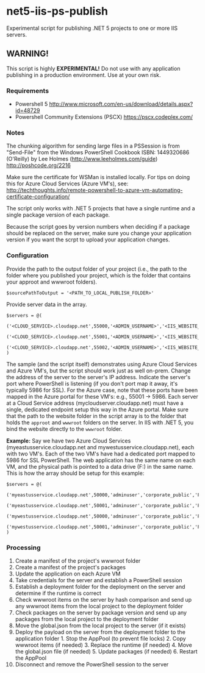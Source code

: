 # net5-iis-ps-publish
Experimental script for publishing .NET 5 projects to one or more IIS servers.
## WARNING!
This script is highly **EXPERIMENTAL!** Do not use with any application publishing in a production environment. Use at your own risk.
### Requirements
- Powershell 5 http://www.microsoft.com/en-us/download/details.aspx?id=48729
- Powershell Community Extensions (PSCX) https://pscx.codeplex.com/
### Notes
The chunking algorithm for sending large files in a PSSession is from "Send-File" from the Windows PowerShell Cookbook ISBN: 1449320686 (O'Reilly) by Lee Holmes (http://www.leeholmes.com/guide) http://poshcode.org/2216

Make sure the certificate for WSMan is installed locally. For tips on doing this for Azure Cloud Services (Azure VM's), see: http://techthoughts.info/remote-powershell-to-azure-vm-automating-certificate-configuration/

The script only works with .NET 5 projects that have a single runtime and a single package version of each package.

Because the script goes by version numbers when deciding if a package should be replaced on the server, make sure you change your application version if you want the scrpt to upload your application changes.
### Configuration
Provide the path to the output folder of your project (i.e., the path to the folder where you published your project, which is the folder that contains your approot and wwwroot folders).
```
$sourcePathToOutput = '<PATH_TO_LOCAL_PUBLISH_FOLDER>'
```
Provide server data in the array.
```
$servers = @(
    ('<CLOUD_SERVICE>.cloudapp.net',55000,'<ADMIN_USERNAME>','<IIS_WEBSITE_NAME>','<PATH_TO_WEBSITE_FOLDER>'),
    ('<CLOUD_SERVICE>.cloudapp.net',55001,'<ADMIN_USERNAME>','<IIS_WEBSITE_NAME>','<PATH_TO_WEBSITE_FOLDER>'),
    ('<CLOUD_SERVICE>.cloudapp.net',55002,'<ADMIN_USERNAME>','<IIS_WEBSITE_NAME>','<PATH_TO_WEBSITE_FOLDER>')
)
```
The sample (and the script itself) demonstrates using Azure Cloud Services and Azure VM's, but the script should work just as well on-prem. Change the address of the server to the server's IP address. Indicate the server's port where PowerShell is listening (if you don't port map it away, it's typically 5986 for SSL). For the Azure case, note that these ports have been mapped in the Azure portal for these VM's: e.g., 55001 -> 5986. Each server at a Cloud Service address (mycloudserver.cloudapp.net) must have a single, dedicated endpoint setup this way in the Azure portal. Make sure that the path to the website folder in the script array is to the folder that holds the `approot` and `wwwroot` folders on the server. In IIS with .NET 5, you bind the website directly to the `wwwroot` folder.

**Example:**
Say we have two Azure Cloud Services (myeastusservice.cloudapp.net and mywestusservice.cloudapp.net), each with two VM's. Each of the two VM's have had a dedicated port mapped to 5986 for SSL PowerShell. The web application has the same name on each VM, and the physical path is pointed to a data drive (F:) in the same name. This is how the array should be setup for this example:
```
$servers = @(
    ('myeastusservice.cloudapp.net',50000,'adminuser','corporate_public','F:\corporate_public'),
    ('myeastusservice.cloudapp.net',50001,'adminuser','corporate_public','F:\corporate_public'),
    ('mywestusservice.cloudapp.net',50000,'adminuser','corporate_public','F:\corporate_public'),
    ('mywestusservice.cloudapp.net',50001,'adminuser','corporate_public','F:\corporate_public')
)
```
### Processing
1. Create a manifest of the project's wwwroot folder
2. Create a manifest of the project's packages
3. Update the application on each Azure VM
  1. Take credentials for the server and establish a PowerShell session
  2. Establish a deployment folder for the deployment on the server and determine if the runtime is correct
  3. Check wwwroot items on the server by hash comparison and send up any wwwroot items from the local project to the deployment folder
  4. Check packages on the server by package version and send up any packages from the local project to the deployment folder
  5. Move the global.json from the local project to the server (if it exists)
  6. Deploy the payload on the server from the deployment folder to the application folder
    1. Stop the AppPool (to prevent file locks)
    2. Copy wwwroot items (if needed)
    3. Replace the runtime (if needed)
    4. Move the global.json file (if needed)
    5. Update packages (if needed)
    6. Restart the AppPool
  7. Disconnect and remove the PowerShell session to the server